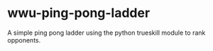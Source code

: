 wwu-ping-pong-ladder
====================

A simple ping pong ladder using the python trueskill module to rank opponents.